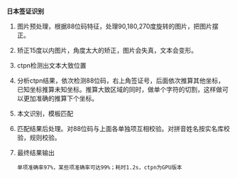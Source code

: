 **日本签证识别**

1. 图片预处理，根据88位码特征，处理90,180,270度旋转的图片，把图片摆正。

2. 矫正15度以内图片，角度太大的矫正，图片会失真，文本会变形。

3. ctpn检测出文本大致位置

4. 分析ctpn结果，依次检测88位码，右上角签证号，后面依次推算其他坐标，已知坐标推算未知坐标。推算大致区域的同时，做单个字符的切割，这样做可以更加准确的推算下个坐标。

5. 本文识别，模板匹配

6. 匹配结果后处理。对88位码与上面各单独项互相校验。对拼音姓名按实名库校验，规则校验。

7. 最终结果输出

   `单项准确率97%，某些项准确率可达99%；耗时1.2s，ctpn为GPU版本`


